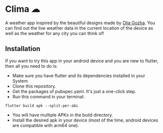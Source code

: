 # Clima ☁

A weather app inspired by the beautiful designs made by [Olia Gozha](https://dribbble.com/shots/4663154-). You can find out the live weather data in the current location of the device as well as the weather for any city you can think of!

## Installation

If you want to try this app in your android device and you are new to flutter, then all you need to do is:

- Make sure you have flutter and its dependencies installed in your System
- Clone this repository.
- Get the packages of pubspec.yaml. It's just a one-click step.
- Run this command in your terminal:
```
flutter build apk --split-per-abi
```
- You will have multiple APKs in the build directory.
- Install the desired apk in your device (most of the time, android devices are compatible with arm64 one).
